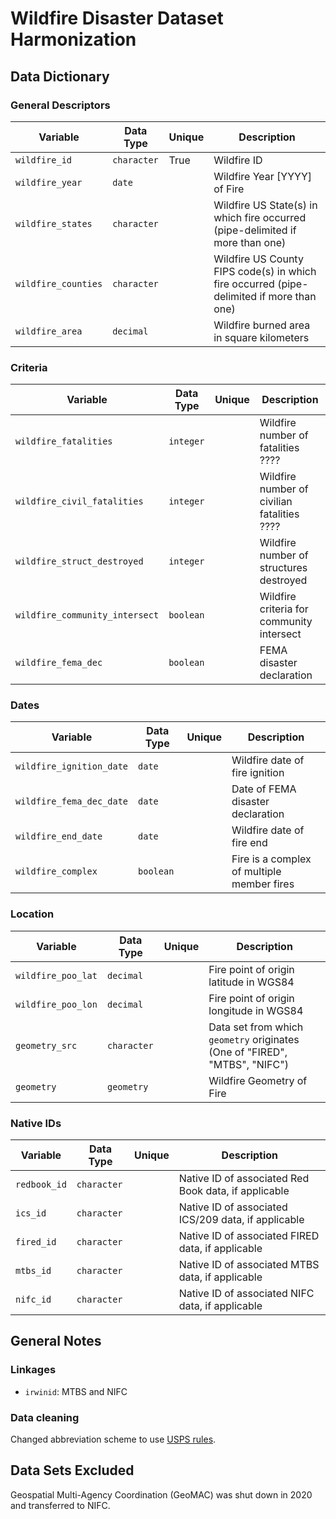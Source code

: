 # Wildfire Disaster Dataset Harmonization

## Data Dictionary


### General Descriptors

| Variable      | Data Type     | Unique | Description|
| ------------- | ------------- | -------| ---------- | 
`wildfire_id` | `character` | True | Wildfire ID | 
`wildfire_year` | `date` | | Wildfire Year [YYYY] of Fire |
`wildfire_states` | `character` | | Wildfire US State(s) in which fire occurred (pipe-delimited if more than one) |
`wildfire_counties` | `character` | | Wildfire US County FIPS code(s) in which fire occurred (pipe-delimited if more than one) |
`wildfire_area` | `decimal` | | Wildfire burned area in square kilometers |

### Criteria 

| Variable      | Data Type     | Unique | Description|
| ------------- | ------------- | -------| ---------- | 
`wildfire_fatalities` | `integer` | |  Wildfire number of fatalities ???? |
`wildfire_civil_fatalities` | `integer` | |  Wildfire number of civilian fatalities ???? |
`wildfire_struct_destroyed` | `integer` | |  Wildfire number of structures destroyed |
`wildfire_community_intersect` | `boolean` | |  Wildfire criteria for community intersect |
`wildfire_fema_dec` | `boolean` | | FEMA disaster declaration | 

### Dates

| Variable      | Data Type     | Unique | Description|
| ------------- | ------------- | -------| ---------- | 
`wildfire_ignition_date` | `date` | | Wildfire date of fire ignition | 
`wildfire_fema_dec_date` | `date` | | Date of FEMA disaster declaration | 
`wildfire_end_date` | `date` | | Wildfire date of fire end |
`wildfire_complex` | `boolean` | | Fire is a complex of multiple member fires |

### Location 

| Variable      | Data Type     | Unique | Description|
| ------------- | ------------- | -------| ---------- | 
`wildfire_poo_lat` | `decimal` | | Fire point of origin latitude in WGS84 |
`wildfire_poo_lon` | `decimal` | | Fire point of origin longitude in WGS84 |
`geometry_src`| `character` | | Data set from which `geometry` originates (One of "FIRED", "MTBS", "NIFC") | 
`geometry` | `geometry` | | Wildfire Geometry of Fire |

### Native IDs

| Variable      | Data Type     | Unique | Description|
| ------------- | ------------- | -------| ---------- | 
`redbook_id` | `character` | | Native ID of associated Red Book data, if applicable | 
`ics_id` | `character` | | Native ID of associated ICS/209 data, if applicable | 
`fired_id` | `character` | | Native ID of associated FIRED data, if applicable | 
`mtbs_id` | `character` | | Native ID of associated MTBS data, if applicable | 
`nifc_id` | `character` | | Native ID of associated NIFC data, if applicable | 



## General Notes

### Linkages

* `irwinid`: MTBS and NIFC

### Data cleaning

Changed abbreviation scheme to use [USPS rules](https://pe.usps.com/text/pub28/28apc_002.htm?_gl=1*1tbn36t*_gcl_au*NTMxMDc4MjUzLjE3MTg3NDkxMTQ.*_ga*NjkzNzQyODM0LjE3MTA4NjczMzQ.*_ga_3NXP3C8S9V*MTcxODc0OTExMy43LjEuMTcxODc0OTY2Ni4wLjAuMA..). 


## Data Sets Excluded

Geospatial Multi-Agency Coordination (GeoMAC) was shut down in 2020 and transferred to NIFC. 
